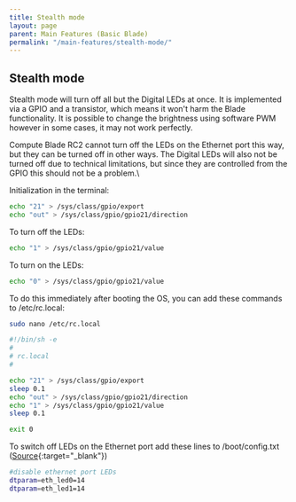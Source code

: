 ```yaml
---
title: Stealth mode
layout: page
parent: Main Features (Basic Blade)
permalink: "/main-features/stealth-mode/"
---
```


## Stealth mode

Stealth mode will turn off all but the Digital LEDs at once. It is implemented via a GPIO and a transistor, which means it won't harm the Blade functionality. It is possible to change the brightness using software PWM however in some cases, it may not work perfectly.



Compute Blade RC2 cannot turn off the LEDs on the Ethernet port this way, but they can be turned off in other ways. The Digital LEDs will also not be turned off due to technical limitations, but since they are controlled from the GPIO this should not be a problem.\



Initialization in the terminal:

```bash
echo "21" > /sys/class/gpio/export
echo "out" > /sys/class/gpio/gpio21/direction
```

To turn off the LEDs:


```bash
echo "1" > /sys/class/gpio/gpio21/value
```

To turn on the LEDs:


```bash
echo "0" > /sys/class/gpio/gpio21/value
```

To do this immediately after booting the OS, you can add these commands to /etc/rc.local:


```bash
sudo nano /etc/rc.local
```

```bash
#!/bin/sh -e
#
# rc.local
#

echo "21" > /sys/class/gpio/export
sleep 0.1
echo "out" > /sys/class/gpio/gpio21/direction
echo "1" > /sys/class/gpio/gpio21/value
sleep 0.1

exit 0
```

To switch off LEDs on the Ethernet port add these lines to /boot/config.txt ([Source](https://github.com/raspberrypi/linux/blob/rpi-5.15.y/arch/arm/boot/dts/overlays/README#L172){:target="_blank"})

```bash
#disable ethernet port LEDs
dtparam=eth_led0=14
dtparam=eth_led1=14
```


